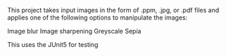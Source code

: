This project takes input images in the form of .ppm, .jpg, or .pdf files and applies one of the following options to manipulate the images:

Image blur
Image sharpening
Greyscale
Sepia

This uses the JUnit5 for testing
